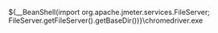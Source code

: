${__BeanShell(import org.apache.jmeter.services.FileServer; FileServer.getFileServer().getBaseDir())}\chromedriver.exe